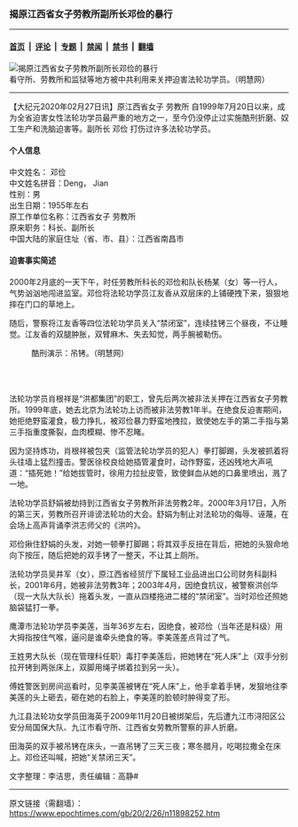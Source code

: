 ### 揭原江西省女子劳教所副所长邓俭的暴行

---

#### [首页](../../../..?n11898252) &nbsp;|&nbsp; [评论](../../../../../epoch-comment?n11898252) &nbsp;|&nbsp; [专题](../../../../../epoch-special?n11898252) &nbsp;|&nbsp; [禁闻](../../../../../epoch-news?n11898252) &nbsp;|&nbsp; [禁书](../../../../../books?n11898252) &nbsp;|&nbsp; [翻墙](https://github.com/gfw-breaker/nogfw/blob/master/README.md?n11898252)


<div><img alt="揭原江西省女子劳教所副所长邓俭的暴行" class="attachment-djy_600_400 size-djy_600_400 wp-post-image" src="https://i.epochtimes.com/assets/uploads/2018/06/000-2005-10-23-slave-labor-03_m2.jpg"/>
<div class="caption">
 看守所、劳教所和监狱等地方被中共利用来关押迫害法轮功学员。（明慧网）
</div></div><hr/><div class="post_content" id="artbody" itemprop="articleBody">
 <!-- article content begin -->
 <p>
  【大纪元2020年02月27日讯】原江西省女子
  <ok href="https://www.epochtimes.com/gb/tag/%E5%8A%B3%E6%95%99%E6%89%80.html">
   劳教所
  </ok>
  自1999年7月20日以来，成为全省迫害女性法轮功学员最严重的地方之一，至今仍没停止过实施酷刑折磨、奴工生产和洗脑迫害等。副所长
  <ok href="https://www.epochtimes.com/gb/tag/%E9%82%93%E4%BF%AD.html">
   邓俭
  </ok>
  打伤过许多法轮功学员。
 </p>
 <h4>
  <b>
   个人信息
  </b>
 </h4>
 <p>
  中文姓名：
  <ok href="https://www.epochtimes.com/gb/tag/%E9%82%93%E4%BF%AD.html">
   邓俭
  </ok>
  <br/>
  中文姓名拼音：Deng， Jian
  <br/>
  性别：男
  <br/>
  出生日期：1955年左右
  <br/>
  原工作单位名称：江西省女子
  <ok href="https://www.epochtimes.com/gb/tag/%E5%8A%B3%E6%95%99%E6%89%80.html">
   劳教所
  </ok>
  <br/>
  原来职务：科长、副所长
  <br/>
  中国大陆的家庭住址（省、市、县）：江西省南昌市
 </p>
 <h4>
  <b>
   迫害事实简述
  </b>
 </h4>
 <p>
  2000年2月底的一天下午，时任劳教所科长的邓俭和队长杨某（女）等一行人，气势汹汹地闯进监室。邓俭将法轮功学员江友香从双层床的上铺硬拽下来，狠狠地摔在门口的草地上。
 </p>
 <p>
  随后，警察将江友香等四位法轮功学员关入“禁闭室”，连续挂铐三个昼夜，不让睡觉。江友香的双腿肿胀，双臂麻木、失去知觉，两手腕被勒伤。
 </p>
 <figure aria-describedby="caption-attachment-11898265" class="wp-caption aligncenter" id="attachment_11898265" style="width: 220px">
  <ok href="https://i.epochtimes.com/assets/uploads/2020/02/2006-3-1-msj-kuxin-32.jpg" target="_blank">
   <img alt="" class="wp-image-11898265" src="https://i.epochtimes.com/assets/uploads/2020/02/2006-3-1-msj-kuxin-32.jpg"/>
  </ok>
  <br/><figcaption class="wp-caption-text" id="caption-attachment-11898265">
   酷刑演示：吊铐。（明慧网）
  </figcaption><br/>
 </figure><br/>
 <div class="ar_articleContent" id="ar_bArticleContent">
  <p>
   法轮功学员肖根祥是“洪都集团”的职工，曾先后两次被非法关押在江西省女子劳教所。1999年底，她去北京为法轮功上访而被非法劳教1年半。在绝食反迫害期间，她拒绝野蛮灌食，极力挣扎，被邓俭暴力野蛮地拽拉，致使她左手的第二手指与第三手指重度撕裂，血肉模糊、惨不忍睹。
  </p>
  <p>
   因为坚持炼功，肖根祥被包夹（监管法轮功学员的犯人）拳打脚踢，头发被抓着将头往墙上猛烈撞击。警医徐校良给她插管灌食时，动作野蛮，还凶残地大声吼道：“插死她！”给她拔管时，徐用力拉扯皮管，致使鲜血从她的口鼻里喷出，溅了一地。
  </p>
  <p>
   法轮功学员舒娟被劫持到江西省女子劳教所非法劳教2年。2000年3月17日，入所的第三天，劳教所召开诽谤法轮功的大会。舒娟为制止对法轮功的侮辱、诬蔑，在会场上高声背诵李洪志师父的《洪吟》。
  </p>
  <p>
   邓俭揪住舒娟的头发，对她一顿拳打脚踢；将其双手反扭在背后，把她的头狠命地向下按压，随后把她的双手铐了一整天，不让其上厕所。
  </p>
  <p>
   法轮功学员吴井军（女），原江西省经贸厅下属轻工业品进出口公司财务科副科长，2001年6月，她被非法劳教3年；2003年4月，因绝食抗议，被警察洪创华（现一大队大队长）拖着头发，一直从四楼拖进二楼的“禁闭室”。当时邓俭还照她脑袋猛打一拳。
  </p>
  <p>
   鹰潭市法轮功学员李美莲，当年36岁左右，因绝食，被邓俭（当年还是科级）用大拇指按住气喉，逼问是谁牵头绝食的等。李美莲差点背过了气。
  </p>
  <p>
   王姓男大队长（现在管理科任职）毒打李美莲后，把她铐在“死人床”上（双手分别拉开铐到两张床上，双脚用绳子绑着拉到另一头）。
  </p>
  <p>
   傅姓警医到房间巡看时，见李美莲被铐在“死人床”上，他手拿着手铐，发狠地往李美莲的头上砸去，砸在她的右脸上，李美莲的脸顿时肿得变了形。
  </p>
  <p>
   九江县法轮功女学员田海英于2009年11月20日被绑架后，先后遭九江市浔阳区公安分局国保大队、九江市看守所、江西省女劳教所警察的非人折磨。
  </p>
  <p>
   田海英的双手被吊铐在床头，一直吊铐了三天三夜；寒冬腊月，吃喝拉撒全在床上。邓俭还叫喊，把她“关禁闭三天”。
  </p>
  <p>
   文字整理：李洁思，责任编辑：高静#
  </p>
 </div>
 <!-- article content end -->
 <div id="below_article_ad">
 </div>
</div>


---

原文链接（需翻墙）：https://www.epochtimes.com/gb/20/2/26/n11898252.htm